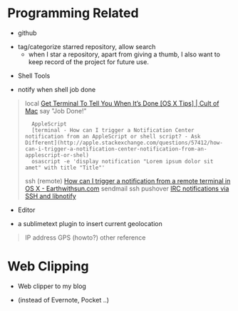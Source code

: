 Programming Related
====
-   github
*   tag/categorize starred repository, allow search
    *   when I star a repository, apart from giving a thumb, I also want to keep record of the project for future use.

-   Shell Tools
*   notify when shell job done
>   local
>       [Get Terminal To Tell You When It’s Done [OS X Tips] | Cult of Mac](http://www.cultofmac.com/170006/get-terminal-to-tell-you-when-its-done-os-x-tips/)
>       say "Job Done!"
>   
>       AppleScript
>       [terminal - How can I trigger a Notification Center notification from an AppleScript or shell script? - Ask Different](http://apple.stackexchange.com/questions/57412/how-can-i-trigger-a-notification-center-notification-from-an-applescript-or-shel)
>       osascript -e 'display notification "Lorem ipsum dolor sit amet" with title "Title"'
>   
>   ssh (remote)
>       [How can I trigger a notification from a remote terminal in OS X - Earthwithsun.com](http://earthwithsun.com/questions/645036/how-can-i-trigger-a-notification-from-a-remote-terminal-in-os-x)
>       sendmail
>       ssh
>       pushover
>       [IRC notifications via SSH and libnotify](http://mlomnicki.com/ruby/linux/2011/02/09/irc-notifications.html)

-   Editor
*   a sublimetext plugin to insert current geolocation
>   IP address
>   GPS (howto?)
>   other reference

Web Clipping
====
-   Web clipper to my blog
*   (instead of Evernote, Pocket ..)